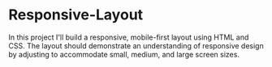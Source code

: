 # Responsive-Layout
In this project I'll build a responsive, mobile-first layout using HTML and CSS. The layout should demonstrate an understanding of responsive design by adjusting to accommodate small, medium, and large screen sizes.
